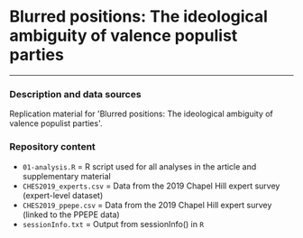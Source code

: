 # Blurred positions: The ideological ambiguity of valence populist parties
---

### Description and data sources

Replication material for 'Blurred positions: The ideological ambiguity of valence populist parties'.

### Repository content

- `01-analysis.R` = R script used for all analyses in the article and supplementary material
- `CHES2019_experts.csv` = Data from the 2019 Chapel Hill expert survey (expert-level dataset)
- `CHES2019_ppepe.csv` = Data from the 2019 Chapel Hill expert survey (linked to the PPEPE data)
- `sessionInfo.txt` = Output from sessionInfo() in `R`
